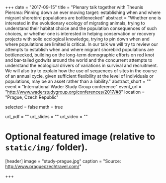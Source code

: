 +++
date = "2017-09-15"
title = "Plenary talk together with Theunis Piersma: Pinning down an ever moving target: establishing when and where migrant shorebird populations are bottlenecked"
abstract = "Whether one is interested in the evolutionary ecology of migrating animals, trying to understand their habitat choice and the population consequences of such choices, or whether one is interested in helping conservation or recovery projects with solid ecological knowledge, trying to pin down when and where populations are limited is critical. In our talk we will try to review our attempts to establish when and where migrant shorebird populations are bottlenecked, building on the long-term demographic efforts on red knot and bar-tailed godwits around the world and the concurrent attempts to understand the ecological drivers of variations in survival and recruitment. We will also try to explain how the use of sequences of sites in the course of an annual cycle, given sufficient flexibility at the level of individuals or populations, may be an asset rather than a liability."
abstract_short = ""
event = "International Wader Study Group conference"
event_url = "http://www.waderstudygroup.org/conferences/2017/#8"
location = "Prague, Czech Republic"

selected = false
math = true

url_pdf = ""
url_slides = ""
url_video = ""

# Optional featured image (relative to `static/img/` folder).
[header]
image = "study-prague.jpg"
caption = "Source: http://www.pragueczechtravel.com/"

+++